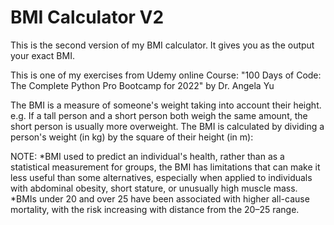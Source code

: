 # BMI Calculator V2

This is the second version of my BMI calculator. It gives you as the output your exact BMI.

This is one of my exercises from Udemy online Course: "100 Days of Code: The Complete Python Pro Bootcamp for 2022" by Dr. Angela Yu

The BMI is a measure of someone's weight taking into account their height. e.g. If a tall person and a short person both weigh the same amount, the short person is usually more overweight.
The BMI is calculated by dividing a person's weight (in kg) by the square of their height (in m):

NOTE:
*BMI used to predict an individual's health, rather than as a statistical measurement for groups, the BMI has limitations that can make it less useful than some alternatives, especially when applied to individuals with abdominal obesity, short stature, or unusually high muscle mass.
*BMIs under 20 and over 25 have been associated with higher all-cause mortality, with the risk increasing with distance from the 20–25 range.